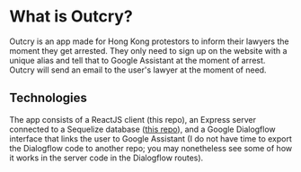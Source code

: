 # What is Outcry?

Outcry is an app made for Hong Kong protestors to inform their lawyers the moment they get arrested. They only need to sign up on the website with a unique alias and tell that to Google Assistant at the moment of arrest. Outcry will send an email to the user's lawyer at the moment of need.

## Technologies

The app consists of a ReactJS client (this repo), an Express server connected to a Sequelize database ([this repo](https://github.com/sssgordon/lifeline-server)), and a Google Dialogflow interface that links the user to Google Assistant (I do not have time to export the Dialogflow code to another repo; you may nonetheless see some of how it works in the server code in the Dialogflow routes).
